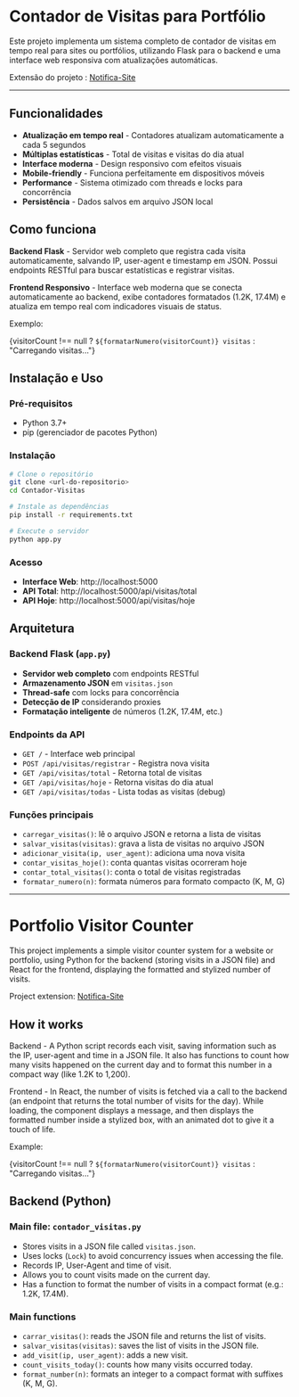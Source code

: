# Contador de Visitas para Portfólio

Este projeto implementa um sistema completo de contador de visitas em tempo real para sites ou portfólios, utilizando Flask para o backend e uma interface web responsiva com atualizações automáticas.

Extensão do projeto : [Notifica-Site](https://github.com/biancaalvess/Notifica-Site)

---

##  Funcionalidades

-  **Atualização em tempo real** - Contadores atualizam automaticamente a cada 5 segundos
-  **Múltiplas estatísticas** - Total de visitas e visitas do dia atual
-  **Interface moderna** - Design responsivo com efeitos visuais
-  **Mobile-friendly** - Funciona perfeitamente em dispositivos móveis
-  **Performance** - Sistema otimizado com threads e locks para concorrência
-  **Persistência** - Dados salvos em arquivo JSON local

## Como funciona

**Backend Flask** - Servidor web completo que registra cada visita automaticamente, salvando IP, user-agent e timestamp em JSON. Possui endpoints RESTful para buscar estatísticas e registrar visitas.

**Frontend Responsivo** - Interface web moderna que se conecta automaticamente ao backend, exibe contadores formatados (1.2K, 17.4M) e atualiza em tempo real com indicadores visuais de status.

Exemplo:
            <div className="mt-12 text-center">
              <div className="inline-flex items-center gap-3 bg-background/80 backdrop-blur-sm border border-primary/30 rounded-full px-6 py-3 shadow-lg">
                <div className="w-3 h-3 rounded-full bg-blue-500 animate-pulse"></div>
                <span className="text-sm font-medium text-muted-foreground">
                  {visitorCount !== null ? `${formatarNumero(visitorCount)} visitas` : "Carregando visitas..."}
                </span>
              </div>
            </div>
          </div>



##  Instalação e Uso

### Pré-requisitos
- Python 3.7+
- pip (gerenciador de pacotes Python)

### Instalação
```bash
# Clone o repositório
git clone <url-do-repositorio>
cd Contador-Visitas

# Instale as dependências
pip install -r requirements.txt

# Execute o servidor
python app.py
```

### Acesso
- **Interface Web**: http://localhost:5000
- **API Total**: http://localhost:5000/api/visitas/total
- **API Hoje**: http://localhost:5000/api/visitas/hoje

##  Arquitetura

### Backend Flask (`app.py`)

- **Servidor web completo** com endpoints RESTful
- **Armazenamento JSON** em `visitas.json`
- **Thread-safe** com locks para concorrência
- **Detecção de IP** considerando proxies
- **Formatação inteligente** de números (1.2K, 17.4M, etc.)

### Endpoints da API

- `GET /` - Interface web principal
- `POST /api/visitas/registrar` - Registra nova visita
- `GET /api/visitas/total` - Retorna total de visitas
- `GET /api/visitas/hoje` - Retorna visitas do dia atual
- `GET /api/visitas/todas` - Lista todas as visitas (debug)

### Funções principais

- `carregar_visitas()`: lê o arquivo JSON e retorna a lista de visitas
- `salvar_visitas(visitas)`: grava a lista de visitas no arquivo JSON
- `adicionar_visita(ip, user_agent)`: adiciona uma nova visita
- `contar_visitas_hoje()`: conta quantas visitas ocorreram hoje
- `contar_total_visitas()`: conta o total de visitas registradas
- `formatar_numero(n)`: formata números para formato compacto (K, M, G)

----------------------------------------------------------------------

# Portfolio Visitor Counter

This project implements a simple visitor counter system for a website or portfolio, using Python for the backend (storing visits in a JSON file) and React for the frontend, displaying the formatted and stylized number of visits.

Project extension: [Notifica-Site](https://github.com/biancaalvess/Notifica-Site)



## How it works

Backend - A Python script records each visit, saving information such as the IP, user-agent and time in a JSON file. It also has functions to count how many visits happened on the current day and to format this number in a compact way (like 1.2K to 1,200).

Frontend - In React, the number of visits is fetched via a call to the backend (an endpoint that returns the total number of visits for the day). While loading, the component displays a message, and then displays the formatted number inside a stylized box, with an animated dot to give it a touch of life.

Example:
            <div className="mt-12 text-center">
              <div className="inline-flex items-center gap-3 bg-background/80 backdrop-blur-sm border border-primary/30 rounded-full px-6 py-3 shadow-lg">
                <div className="w-3 h-3 rounded-full bg-blue-500 animate-pulse"></div>
                <span className="text-sm font-medium text-muted-foreground">
                  {visitorCount !== null ? `${formatarNumero(visitorCount)} visitas` : "Carregando visitas..."}
                </span>
              </div>
            </div>
          </div>



## Backend (Python)

### Main file: `contador_visitas.py`

- Stores visits in a JSON file called `visitas.json`.
- Uses locks (`Lock`) to avoid concurrency issues when accessing the file.
- Records IP, User-Agent and time of visit.
- Allows you to count visits made on the current day.
- Has a function to format the number of visits in a compact format (e.g.: 1.2K, 17.4M).

### Main functions

- `carrar_visitas()`: reads the JSON file and returns the list of visits.
- `salvar_visitas(visitas)`: saves the list of visits in the JSON file.
- `add_visit(ip, user_agent)`: adds a new visit.
- `count_visits_today()`: counts how many visits occurred today.
- `format_number(n)`: formats an integer to a compact format with suffixes (K, M, G).

